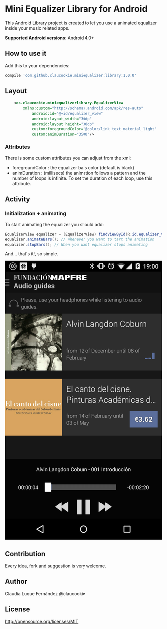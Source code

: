 Mini Equalizer Library for Android
==================================

This Android Library project is created to let you use a animated equalizer inside your music related apps.


**Supported Android versions**: Android 4.0+

How to use it
----------------------

Add this to your dependencies:

```groovy
compile 'com.github.claucookie.miniequalizer:library:1.0.0'
```

## Layout

````xml
    <es.claucookie.miniequalizerlibrary.EqualizerView
        xmlns:custom="http://schemas.android.com/apk/res-auto"
            android:id="@+id/equalizer_view"
            android:layout_width="30dp"
            android:layout_height="30dp"
            custom:foregroundColor="@color/link_text_material_light"
            custom:animDuration="3500"/>
````

### Attributes

There is some custom attributes you can adjust from the xml:
 - foregroundColor : the equalizer bars color (default is black)
 - animDuration : (millisecs) the animation follows a pattern and the number of loops is infinite. To set the duration of each loop, use this attribute.

## Activity

### Initialization + animating

To start animating the equalizer you should add:

````java
EqualizerView equalizer = (EqualizerView) findViewById(R.id.equalizer_view);
equalizer.animateBars(); // Whenever you want to tart the animation
equalizer.stopBars(); // When you want equalizer stops animating
````
And... that's it!, so simple.

![Example of and app using the equalizer](/screenshots/minieq.png)


Contribution
------------
Every idea, fork and suggestion is very welcome.

Author
--------
Claudia Luque Fernández @claucookie

License
-------
http://opensource.org/licenses/MIT

